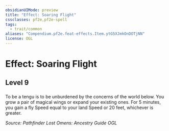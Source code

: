 ```yaml
---
obsidianUIMode: preview
title: "Effect: Soaring Flight"
cssclasses: pf2e,pf2e-spell
tags:
  - trait/common
aliases: "Compendium.pf2e.feat-effects.Item.ytG5XJmkOnDOTjNN"
license: OGL
---
```

# Effect: Soaring Flight
## Level 9
### 






To be a tengu is to be unburdened by the concerns of the world below. You grow a pair of magical wings or expand your existing ones. For 5 minutes, you gain a fly Speed equal to your land Speed or 20 feet, whichever is greater.

*Source: Pathfinder Lost Omens: Ancestry Guide*
*OGL*
